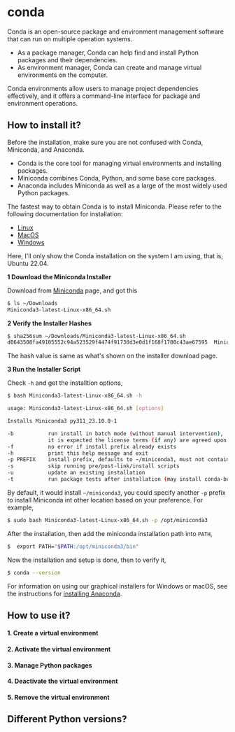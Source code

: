 # conda

Conda is an open-source package and environment management software that can run on multiple operation systems.

- As a package manager, Conda can help find and install Python packages and their dependencies.
- As environment manager, Conda can create and manage virtual environments on the computer.

Conda environments allow users to manage project dependencies effectively, and it offers a command-line interface for package and environment operations.

## How to install it?

Before the installation, make sure you are not confused with Conda, Miniconda, and Anaconda.

- Conda is the core tool for managing virtual environments and installing packages.
- Miniconda combines Conda, Python, and some base core packages.
- Anaconda includes Miniconda as well as a large of the most widely used Python packages.

The fastest way to obtain Conda is to install Miniconda. Please refer to the following documentation for installation:

- [Linux](https://conda.io/projects/conda/en/latest/user-guide/install/linux.html) 
- [MacOS](https://conda.io/projects/conda/en/latest/user-guide/install/macos.html)
- [Windows](https://conda.io/projects/conda/en/latest/user-guide/install/windows.html)

Here, I'll only show the Conda installation on the system I am using, that is, Ubuntu 22.04.

**1 Download the Miniconda Installer**

Download from [Miniconda](https://docs.conda.io/projects/miniconda/en/latest/) page, and got this

```bash
$ ls ~/Downloads
Miniconda3-latest-Linux-x86_64.sh
```

**2 Verify the Installer Hashes**

```bash
$ sha256sum ~/Downloads/Miniconda3-latest-Linux-x86_64.sh
d0643508fa49105552c94a523529f4474f91730d3e0d1f168f1700c43ae67595  Miniconda3-latest-Linux-x86_64.sh
```
The hash value is same as what's shown on the installer download page.

**3 Run the Installer Script**

Check `-h` and get the installtion options,
```bash
$ bash Miniconda3-latest-Linux-x86_64.sh -h

usage: Miniconda3-latest-Linux-x86_64.sh [options]

Installs Miniconda3 py311_23.10.0-1

-b           run install in batch mode (without manual intervention),
             it is expected the license terms (if any) are agreed upon
-f           no error if install prefix already exists
-h           print this help message and exit
-p PREFIX    install prefix, defaults to ~/miniconda3, must not contain spaces.
-s           skip running pre/post-link/install scripts
-u           update an existing installation
-t           run package tests after installation (may install conda-build)
```

By default, it would install `~/miniconda3`, you could specify another `-p` prefix to install Miniconda int other location based on your preference. For example,

```bash
$ sudo bash Miniconda3-latest-Linux-x86_64.sh -p /opt/miniconda3
```

After the installation, then add the miniconda installation path into `PATH`,

```bash
$  export PATH="$PATH:/opt/miniconda3/bin"
```

Now the installation and setup is done, then to verify it,

```bash
$ conda --version
```

For information on using our graphical installers for Windows or macOS, see the instructions for [installing Anaconda](https://docs.continuum.io/free/anaconda/install/).

## How to use it?

#### 1. Create a virtual environment

#### 2. Activate the virtual environment

#### 3. Manage Python packages

#### 4. Deactivate the virtual environment

#### 5. Remove the virtual environment


## Different Python versions?
